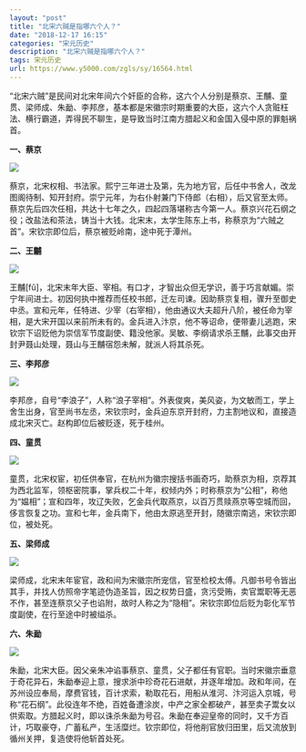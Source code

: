```yaml
---
layout: "post"
title: "北宋六贼是指哪六个人？"
date: "2018-12-17 16:15"
categories: "宋元历史"
description: "北宋六贼是指哪六个人？"
tags: 宋元历史
url: https://www.y5000.com/zgls/sy/16564.html
---
```






“北宋六贼”是民间对北宋年间六个奸臣的合称，这六个人分别是蔡京、王黼、童贯、梁师成、朱勔、李邦彦，基本都是宋徽宗时期重要的大臣，这六个人贪赃枉法、横行霸道，弄得民不聊生，是导致当时江南方腊起义和金国入侵中原的罪魁祸首。

**一、蔡京**

![](https://img.y5000.com/uploads/allimg/170310/1403302A1-0.jpg)

蔡京，北宋权相、书法家。熙宁三年进士及第，先为地方官，后任中书舍人，改龙图阁待制、知开封府。崇宁元年，为右仆射兼门下侍郎（右相），后又官至太师。蔡京先后四次任相，共达十七年之久，四起四落堪称古今第一人。蔡京兴花石纲之役；改盐法和茶法，铸当十大钱。北宋末，太学生陈东上书，称蔡京为“六贼之首”。宋钦宗即位后，蔡京被贬岭南，途中死于潭州。

**二、王黼**

![](https://img.y5000.com/uploads/allimg/170310/14033060J-1.jpg)

王黼[fǔ]，北宋末年大臣、宰相。有口才，才智出众但无学识，善于巧言献媚。崇宁年间进士。初因何执中推荐而任校书郎，迁左司谏。因助蔡京复相，骤升至御史中丞。宣和元年，任特进、少宰（右宰相），他由通议大夫超升八阶，被任命为宰相，是大宋开国以来前所未有的。金兵进入汴京，他不等诏命，便带妻儿逃跑，宋钦宗下诏贬他为崇信军节度副使、籍没他家。吴敏、李纲请求杀王黼，此事交由开封尹聂山处理，聂山与王黼宿怨未解，就派人将其杀死。

**三、李邦彦**

![](https://img.y5000.com/uploads/allimg/170310/1403306442-2.jpg)

李邦彦，自号“李浪子”，人称“浪子宰相”。外表俊爽，美风姿，为文敏而工，学上舍生出身，官至尚书左丞，宋钦宗时，金兵迫东京开封府，力主割地议和，直接造成北宋灭亡。赵构即位后被贬逐，死于桂州。

**四、童贯**

![](https://img.y5000.com/uploads/allimg/170310/1403302394-3.jpg)

童贯，北宋权宦，初任供奉官，在杭州为徽宗搜括书画奇巧，助蔡京为相，京荐其为西北监军，领枢密院事，掌兵权二十年，权倾内外；时称蔡京为“公相”，称他为“媪相”；宣和四年，攻辽失败，乞金兵代取燕京，以百万贯赎燕京等空城而回，侈言恢复之功。宣和七年，金兵南下，他由太原逃至开封，随徽宗南逃，宋钦宗即位，被处死。

**五、梁师成**

![](https://img.y5000.com/uploads/allimg/170310/1403303234-4.jpg)

梁师成，北宋末年宦官，政和间为宋徽宗所宠信，官至检校太傅。凡御书号令皆出其手，并找人仿照帝字笔迹伪造圣旨，因之权势日盛，贪污受贿，卖官鬻职等无恶不作，甚至连蔡京父子也谄附，故时人称之为“隐相”。宋钦宗即位后贬为彰化军节度副使，在行至途中时被缢杀。

**六、朱勔**

![](https://img.y5000.com/uploads/allimg/170310/1403304315-5.jpg)

朱勔，北宋大臣。因父亲朱冲谄事蔡京、童贯，父子都任有官职。当时宋徽宗垂意于奇花异石，朱勔奉迎上意，搜求浙中珍奇花石进献，并逐年增加。政和年间，在苏州设应奉局，摩费官钱，百计求索，勒取花石，用船从淮河、汴河运入京城，号称“花石纲”。此役连年不绝，百姓备遭涂炭，中产之家全都破产，甚至卖子鬻女以供索取。方腊起义时，即以诛杀朱勔为号召。朱勔在奉迎皇帝的同时，又千方百计，巧取豪夺，广蓄私产，生活糜烂。钦宗即位，将他削官放归田里，后又流放到循州关押，复造使将他斩首处死。
